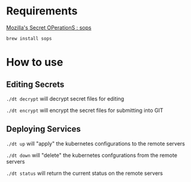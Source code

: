 # Requirements

[Mozilla's Secret OPerationS : sops](https://github.com/mozilla/sops)

`brew install sops`

# How to use

## Editing Secrets

`./dt decrypt` will decrypt secret files for editing

`./dt encrypt` will encrypt the secret files for submitting into GIT

## Deploying Services

`./dt up` will "apply" the kubernetes configurations to the remote servers

`./dt down` will "delete" the kubernetes confgurations from the remote servers

`./dt status` will return the current status on the remote servers
